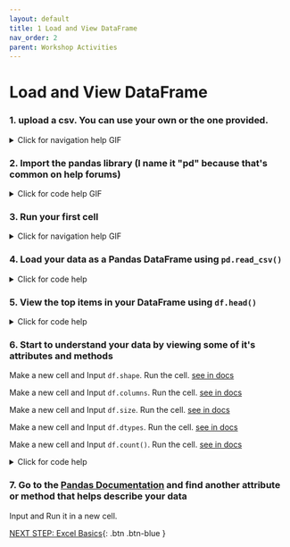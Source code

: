 ```yaml
---
layout: default
title: 1 Load and View DataFrame
nav_order: 2
parent: Workshop Activities
---
```

# Load and View DataFrame

### 1. upload a csv. You can use your own or the one provided.
<details>
<summary>Click for navigation help GIF</summary>
<img src="images\upload-csv.gif">
</details>

### 2. Import the pandas library (I name it "pd" because that's common on help forums)

<details>
<summary>Click for code help GIF</summary>
<img src="images\import-pandas.gif">
</details>

### 3. Run your first cell

<details>
<summary>Click for navigation help GIF</summary>
<img src="images\import-pandas.gif">
</details>

### 4. Load your data as a Pandas DataFrame using `pd.read_csv()`
<details>
<summary>Click for code help</summary>
<p>"header = 0" tells the function that your data has headings on row 0</p>
<img src="images\loading-csv.PNG">
</details>

### 5. View the top items in your DataFrame using `df.head()`
<details>
<summary>Click for code help</summary>
<p>by default, <b>head()</b> shows the top 5 rows of your DataFrame, but pass it any number to show more</p>
<img src="images\movie-head.PNG">
</details>

### 6. Start to understand your data by viewing some of it's attributes and methods
Make a new cell and Input `df.shape`. Run the cell. [see in docs](https://pandas.pydata.org/docs/reference/api/pandas.DataFrame.shape.html#pandas.DataFrame.shape)

Make a new cell and Input `df.columns`. Run the cell. [see in docs](https://pandas.pydata.org/docs/reference/api/pandas.DataFrame.columns.html#pandas.DataFrame.columns)

Make a new cell and Input `df.size`. Run the cell. [see in docs](https://pandas.pydata.org/docs/reference/api/pandas.DataFrame.size.html#pandas.DataFrame.size)

Make a new cell and Input `df.dtypes`. Run the cell. [see in docs](https://pandas.pydata.org/docs/reference/api/pandas.DataFrame.dtypes.html#pandas.DataFrame.dtypes)

Make a new cell and Input `df.count()`. Run the cell. [see in docs](https://pandas.pydata.org/docs/reference/api/pandas.DataFrame.count.html)

<details>
<summary>Click for code help</summary>
<img src="images\df-shape.PNG">
<img src="images\df-cols.PNG">
<img src="images\df-size.PNG">
<img src="images\df-dtypes.PNG">
<img src="images\df-count.PNG">
</details>

### 7. Go to the [Pandas Documentation](https://pandas.pydata.org/docs/reference/frame.html) and find another attribute or method that helps describe your data
Input and Run it in a new cell.

[NEXT STEP: Excel Basics](basics-data-cleaning.html){: .btn .btn-blue }
